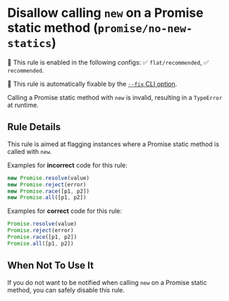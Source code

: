 # Disallow calling `new` on a Promise static method (`promise/no-new-statics`)

💼 This rule is enabled in the following configs: ✅ `flat/recommended`, ✅
`recommended`.

🔧 This rule is automatically fixable by the
[`--fix` CLI option](https://eslint.org/docs/latest/user-guide/command-line-interface#--fix).

<!-- end auto-generated rule header -->

Calling a Promise static method with `new` is invalid, resulting in a
`TypeError` at runtime.

## Rule Details

This rule is aimed at flagging instances where a Promise static method is called
with `new`.

Examples for **incorrect** code for this rule:

```js
new Promise.resolve(value)
new Promise.reject(error)
new Promise.race([p1, p2])
new Promise.all([p1, p2])
```

Examples for **correct** code for this rule:

```js
Promise.resolve(value)
Promise.reject(error)
Promise.race([p1, p2])
Promise.all([p1, p2])
```

## When Not To Use It

If you do not want to be notified when calling `new` on a Promise static method,
you can safely disable this rule.
